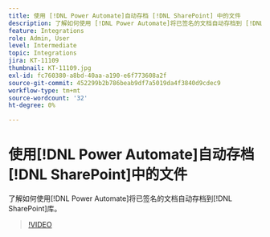 ```yaml
---
title: 使用 [!DNL Power Automate]自动存档 [!DNL SharePoint] 中的文件
description: 了解如何使用 [!DNL Power Automate]将已签名的文档自动存档到 [!DNL SharePoint] 库
feature: Integrations
role: Admin, User
level: Intermediate
topic: Integrations
jira: KT-11109
thumbnail: KT-11109.jpg
exl-id: fc760380-a8bd-40aa-a190-e6f773608a2f
source-git-commit: 452299b2b786beab9df7a5019da4f3840d9cdec9
workflow-type: tm+mt
source-wordcount: '32'
ht-degree: 0%

---
```


# 使用[!DNL Power Automate]自动存档[!DNL SharePoint]中的文件

了解如何使用[!DNL Power Automate]将已签名的文档自动存档到[!DNL SharePoint]库。

>[!VIDEO](https://video.tv.adobe.com/v/3412797?quality=12&learn=on&hidetitle=true&captions=chi_hans)
